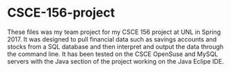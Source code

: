 # CSCE-156-project

These files was my team project for my CSCE 156 project at UNL in Spring 2017. It was designed to pull financial data such as savings accounts and stocks from a SQL database and then interpret and output the data through the command line. It has been tested on the CSCE OpenSuse and MySQL servers with the Java section of the project working on the Java Eclipe IDE.
